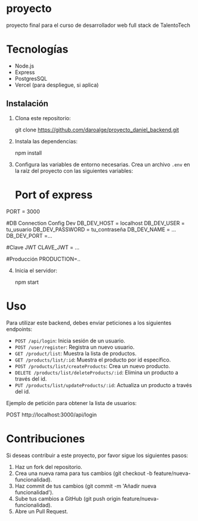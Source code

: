 # proyecto
proyecto final para el curso de desarrollador web full stack de TalentoTech

# Tecnologías

- Node.js
- Express
- PostgresSQL
- Vercel (para despliegue, si aplica)

## Instalación

1. Clona este repositorio:

    git clone https://github.com/daroalge/proyecto_daniel_backend.git

2. Instala las dependencias:

    npm install

3. Configura las variables de entorno necesarias. Crea un archivo `.env` en la raíz del proyecto con las siguientes variables:

    # Port of express
PORT = 3000

#DB Connection Config Dev
DB_DEV_HOST = localhost
DB_DEV_USER = tu_usuario
DB_DEV_PASSWORD = tu_contraseña
DB_DEV_NAME = ...
DB_DEV_PORT =...

#Clave JWT
CLAVE_JWT = ...

#Producción
PRODUCTION=..


4. Inicia el servidor:

    npm start

# Uso

Para utilizar este backend, debes enviar peticiones a los siguientes endpoints:

- `POST /api/login`: Inicia sesión de un usuario.
- `POST /user/register`: Registra un nuevo usuario.
- `GET /product/list`: Muestra la lista de productos.
- `GET /products/list/:id`: Muestra el producto por id específico.
- `POST /products/list/createProducts`: Crea un nuevo producto.
- `DELETE /products/list/deleteProducts/:id`: Elimina un producto a través del id.
- `PUT /products/list/updateProducts/:id`: Actualiza un producto a través del id.

Ejemplo de petición para obtener la lista de usuarios:

POST http://localhost:3000/api/login

# Contribuciones
Si deseas contribuir a este proyecto, por favor sigue los siguientes pasos:

1. Haz un fork del repositorio.
2. Crea una nueva rama para tus cambios (git checkout -b feature/nueva-funcionalidad).
3. Haz commit de tus cambios (git commit -m 'Añadir nueva funcionalidad').
4. Sube tus cambios a GitHub (git push origin feature/nueva-funcionalidad).
5. Abre un Pull Request.